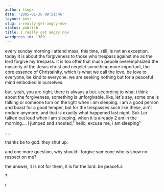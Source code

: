 ```yaml
---
author: linpx
date: '2005-01-30 09:51:46'
layout: post
slug: i-really-get-angry-now
status: publish
title: i really get angry now
wordpress_id: '389'
---
```


every sunday morning i attend mass, this time, still, is not an exception.
today it is about the forgiveness to those who trespass against me as the lord
forgive my trespass. it is too ofter that much pepole overemphsized the
mysteriy of the Jesus christ and negelct something more important, the core
essence of Christainity, which is what we call the love. be love to everyone,
be kind to everyone. we are seeking nothing but for a peaceful mind embodied
in ourselves.

but. yeah, you are right, there is always a but. according to what i think
about the forgiveness, something is unforgivable. like, let's say, some one is
talking or someone turn on the light when i am sleeping. i am a good person
and boast for a good temper, but for the trespasses such like these, ain't
endure anymore. and that is exactly what happened last night. Sok Lor talked
out loud when i am sleeping, when it is already 2 am in the morning.... i
jumped and shouted," hello, excuse me, i am sleeping"

....

thanks be to god. they shut up.

  
and one more question, why should i forgive someone who is show no respect on
me?

the answer, it is not for them, it is for the lord. be peaceful.

?

!

